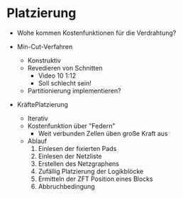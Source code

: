 # Platzierung

* Wohe kommen Kostenfunktionen für die Verdrahtung?

* Min-Cut-Verfahren
    * Konstruktiv
    * Revedieren von Schnitten
        * Video 10 1:12
        * Soll schlecht sein!
    * Partitionierung implementieren?

* KräftePlatzierung
    * Iterativ
    * Kostenfunktion über "Federn"
        * Weit verbunden Zellen üben große Kraft aus
    * Ablauf
        1. Einlesen der fixierten Pads
        2. Einlesen der Netzliste
        3. Erstellen des Netzgraphens
        4. Zufällig Platzierung der Logikblöcke
        5. Ermitteln der ZFT Position eines Blocks
        6. Abbruchbedingung

